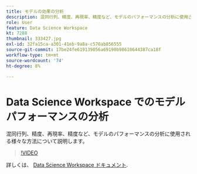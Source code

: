 ```yaml
---
title: モデルの効果の分析
description: 混同行列、精度、再現率、精度など、モデルのパフォーマンスの分析に使用される様々な方法について説明します。
role: User
feature: Data Science Workspace
kt: 7288
thumbnail: 333427.jpg
exl-id: 32fa15ca-a301-41eb-9a8a-c570ab856555
source-git-commit: 17be24fe619139056a69190b98610644387ca18f
workflow-type: tm+mt
source-wordcount: '74'
ht-degree: 8%

---
```


# Data Science Workspace でのモデルパフォーマンスの分析

混同行列、精度、再現率、精度など、モデルのパフォーマンスの分析に使用される様々な方法について説明します。

>[!VIDEO](https://video.tv.adobe.com/v/333427)

詳しくは、 [Data Science Workspace ドキュメント](https://experienceleague.adobe.com/docs/experience-platform/data-science-workspace/home.html?lang=ja).